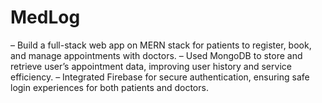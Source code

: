 # MedLog
– Build a full-stack web app on MERN stack for patients to register, book, and manage appointments with doctors.
– Used MongoDB to store and retrieve user’s appointment data, improving user history and service efficiency.
– Integrated Firebase for secure authentication, ensuring safe login experiences for both patients and doctors.
